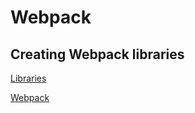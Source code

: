 # Webpack

## Creating Webpack libraries

[Libraries](https://webpack.js.org/guides/author-libraries/)


[Webpack](https://webpack.js.org)

